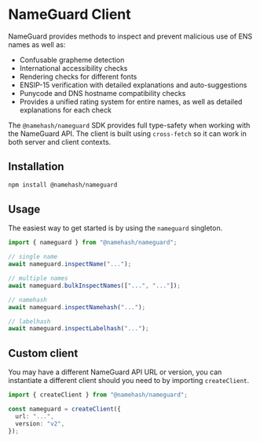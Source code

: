 # NameGuard Client

NameGuard provides methods to inspect and prevent malicious use of ENS names as well as:

- Confusable grapheme detection
- International accessibility checks
- Rendering checks for different fonts
- ENSIP-15 verification with detailed explanations and auto-suggestions
- Punycode and DNS hostname compatibility checks
- Provides a unified rating system for entire names, as well as detailed explanations for each check

The `@namehash/nameguard` SDK provides full type-safety when working with the NameGuard API. The client is built using `cross-fetch` so it can work in both server and client contexts.

## Installation

```bash
npm install @namehash/nameguard
```

## Usage

The easiest way to get started is by using the `nameguard` singleton.

```ts
import { nameguard } from "@namehash/nameguard";

// single name
await nameguard.inspectName("...");

// multiple names
await nameguard.bulkInspectNames(["...", "..."]);

// namehash
await nameguard.inspectNamehash("...");

// labelhash
await nameguard.inspectLabelhash("...");
```

## Custom client

You may have a different NameGuard API URL or version, you can instantiate a different client should you need to by importing `createClient`.

```ts
import { createClient } from "@namehash/nameguard";

const nameguard = createClient({
  url: "...",
  version: "v2",
});
```
